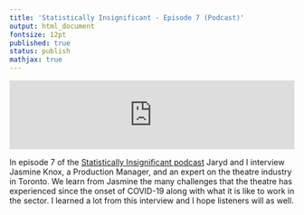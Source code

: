 ```yaml
---
title: 'Statistically Insignificant - Episode 7 (Podcast)'
output: html_document
fontsize: 12pt
published: true
status: publish
mathjax: true
---
```


<p align="center">
<iframe title="The Toronto theatre scene" src="https://www.podbean.com/media/player/pf2dv-b0aa9d6-dir?from=share&skin=1&share=1&fonts=Helvetica&download=1&version=1&skin=1&btn-skin=107" style="border: none;" scrolling="no" data-name="pb-iframe-player" width="100%" height="122"></iframe>
</p>

In episode 7 of the [Statistically Insignificant podcast](https://statisticallyinsignificant.sounder.fm/show/statistically-insignificant) Jaryd and I interview Jasmine Knox, a Production Manager, and an expert on the theatre industry in Toronto. We learn from Jasmine the many challenges that the theatre has experienced since the onset of COVID-19 along with what it is like to work in the sector. I learned a lot from this interview and I hope listeners will as well. 
